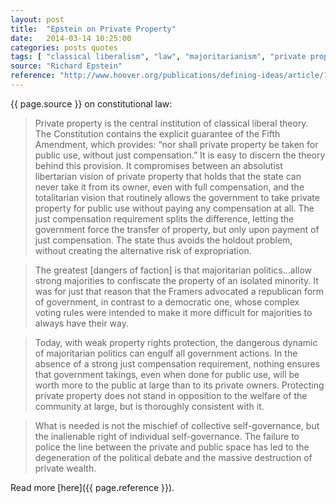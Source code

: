 ```yaml
---
layout: post
title:  "Epstein on Private Property"
date:   2014-03-14 10:25:00
categories: posts quotes
tags: [ "classical liberalism", "law", "majoritarianism", "private property", "constitution", "holdout problem"]
source: "Richard Epstein"
reference: "http://www.hoover.org/publications/defining-ideas/article/170421"
---
```


{{ page.source }} on constitutional law:

> Private property is the central institution of classical liberal theory. The Constitution contains the explicit guarantee of the Fifth Amendment, which provides: “nor shall private property be taken for public use, without just compensation.” It is easy to discern the theory behind this provision. It compromises between an absolutist libertarian vision of private property that holds that the state can never take it from its owner, even with full compensation, and the totalitarian vision that routinely allows the government to take private property for public use without paying any compensation at all. The just compensation requirement splits the difference, letting the government force the transfer of property, but only upon payment of just compensation. The state thus avoids the holdout problem, without creating the alternative risk of expropriation.

> The greatest [dangers of faction] is that majoritarian politics...allow strong majorities to confiscate the property of an isolated minority. It was for just that reason that the Framers advocated a republican form of government, in contrast to a democratic one, whose complex voting rules were intended to make it more difficult for majorities to always have their way.

> Today, with weak property rights protection, the dangerous dynamic of majoritarian politics can engulf all government actions. In the absence of a strong just compensation requirement, nothing ensures that government takings, even when done for public use, will be worth more to the public at large than to its private owners. Protecting private property does not stand in opposition to the welfare of the community at large, but is thoroughly consistent with it.

> What is needed is not the mischief of collective self-governance, but the inalienable right of individual self-governance. The failure to police the line between the private and public space has led to the degeneration of the political debate and the massive destruction of private wealth.

Read more [here]({{ page.reference }}).